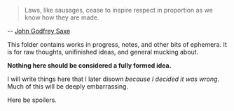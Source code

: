 > Laws, like sausages, cease to inspire respect in proportion as we know how they are made.

-- [John Godfrey Saxe](https://en.wikiquote.org/wiki/John_Godfrey_Saxe "Nope, not Bismarck")

This folder contains works in progress, notes, and other bits of ephemera. It is for raw thoughts, unifinished ideas, and general mucking about.  

__Nothing here should be considered a fully formed idea.__ 

I will write things here that I later disown _because I decided it was wrong_.  Much of this will be deeply embarrassing. 

Here be spoilers.
